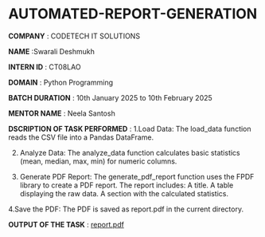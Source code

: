 # AUTOMATED-REPORT-GENERATION

**COMPANY** : CODETECH IT SOLUTIONS

**NAME** :Swarali Deshmukh

**INTERN ID** : CT08LAO

**DOMAIN** : Python Programming

**BATCH DURATION** : 10th January 2025 to 10th February 2025

**MENTOR NAME** : Neela Santosh

**DSCRIPTION OF TASK PERFORMED** :
1.Load Data:
The load_data function reads the CSV file into a Pandas DataFrame.

2. Analyze Data:
The analyze_data function calculates basic statistics (mean, median, max, min) for numeric columns.

3. Generate PDF Report:
The generate_pdf_report function uses the FPDF library to create a PDF report.
The report includes:
A title.
A table displaying the raw data.
A section with the calculated statistics.

4.Save the PDF:
The PDF is saved as report.pdf in the current directory.

**OUTPUT OF THE TASK** : [report.pdf](https://github.com/user-attachments/files/18643250/report.pdf)
